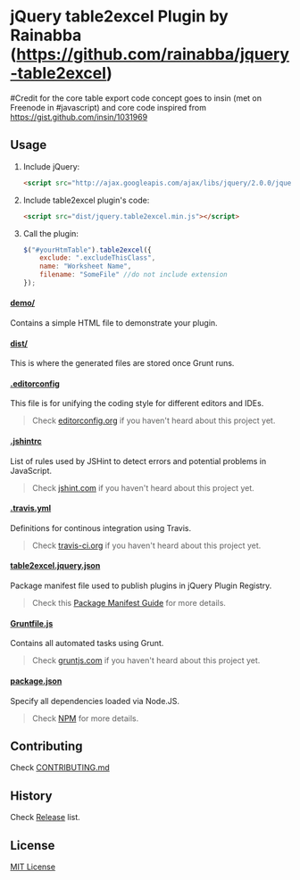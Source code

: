 # jQuery table2excel Plugin by Rainabba (https://github.com/rainabba/jquery-table2excel)

#Credit for the core table export code concept goes to insin (met on Freenode in #javascript) and core code inspired from https://gist.github.com/insin/1031969


## Usage

1. Include jQuery:

	```html
	<script src="http://ajax.googleapis.com/ajax/libs/jquery/2.0.0/jquery.min.js"></script>
	```

2. Include table2excel plugin's code:

	```html
	<script src="dist/jquery.table2excel.min.js"></script>
	```

3. Call the plugin:

	```javascript
	$("#yourHtmTable").table2excel({
	    exclude: ".excludeThisClass",
	    name: "Worksheet Name",
	    filename: "SomeFile" //do not include extension
	});
	```

#### [demo/](https://github.com/rainabba/jquery-table2excel/tree/master/demo)

Contains a simple HTML file to demonstrate your plugin.

#### [dist/](https://github.com/rainabba/jquery-table2excel/tree/master/dist)

This is where the generated files are stored once Grunt runs.

#### [.editorconfig](https://github.com/rainabba/jquery-table2excel/tree/master/.editorconfig)

This file is for unifying the coding style for different editors and IDEs.

> Check [editorconfig.org](http://editorconfig.org) if you haven't heard about this project yet.

#### [.jshintrc](https://github.com/rainabba/jquery-table2excel/tree/master/.jshintrc)

List of rules used by JSHint to detect errors and potential problems in JavaScript.

> Check [jshint.com](http://jshint.com/about/) if you haven't heard about this project yet.

#### [.travis.yml](https://github.com/rainabba/jquery-table2excel/tree/master/.travis.yml)

Definitions for continous integration using Travis.

> Check [travis-ci.org](http://about.travis-ci.org/) if you haven't heard about this project yet.

#### [table2excel.jquery.json](https://github.com/rainabba/jquery-table2excel/tree/master/table2excel.jquery.json)

Package manifest file used to publish plugins in jQuery Plugin Registry.

> Check this [Package Manifest Guide](http://plugins.jquery.com/docs/package-manifest/) for more details.

#### [Gruntfile.js](https://github.com/rainabba/jquery-table2excel/tree/master/Gruntfile.js)

Contains all automated tasks using Grunt.

> Check [gruntjs.com](http://gruntjs.com) if you haven't heard about this project yet.

#### [package.json](https://github.com/rainabba/jquery-table2excel/tree/master/package.json)

Specify all dependencies loaded via Node.JS.

> Check [NPM](https://npmjs.org/doc/json.html) for more details.

## Contributing

Check [CONTRIBUTING.md](https://github.com/rainabba/jquery-table2excel/blob/master/CONTRIBUTING.md)

## History

Check [Release](https://github.com/rainabba/jquery-table2excel/releases) list.

## License

[MIT License](http://zenorocha.mit-license.org/)
